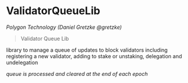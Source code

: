 # ValidatorQueueLib

*Polygon Technology (Daniel Gretzke @gretzke)*

> Validator Queue Lib

library to manage a queue of updates to block validators including registering a new validator, adding to stake or unstaking, delegation and undelegation

*queue is processed and cleared at the end of each epoch*



